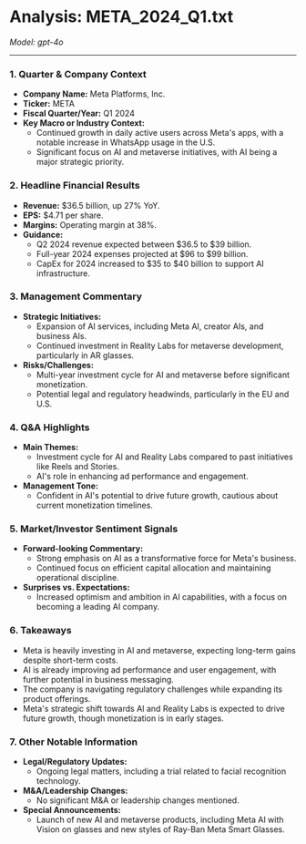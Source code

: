 # Analysis: META_2024_Q1.txt

*Model: gpt-4o*

---

### 1. Quarter & Company Context
- **Company Name:** Meta Platforms, Inc.
- **Ticker:** META
- **Fiscal Quarter/Year:** Q1 2024
- **Key Macro or Industry Context:**
  - Continued growth in daily active users across Meta's apps, with a notable increase in WhatsApp usage in the U.S.
  - Significant focus on AI and metaverse initiatives, with AI being a major strategic priority.

### 2. Headline Financial Results
- **Revenue:** $36.5 billion, up 27% YoY.
- **EPS:** $4.71 per share.
- **Margins:** Operating margin at 38%.
- **Guidance:**
  - Q2 2024 revenue expected between $36.5 to $39 billion.
  - Full-year 2024 expenses projected at $96 to $99 billion.
  - CapEx for 2024 increased to $35 to $40 billion to support AI infrastructure.

### 3. Management Commentary
- **Strategic Initiatives:**
  - Expansion of AI services, including Meta AI, creator AIs, and business AIs.
  - Continued investment in Reality Labs for metaverse development, particularly in AR glasses.
- **Risks/Challenges:**
  - Multi-year investment cycle for AI and metaverse before significant monetization.
  - Potential legal and regulatory headwinds, particularly in the EU and U.S.

### 4. Q&A Highlights
- **Main Themes:**
  - Investment cycle for AI and Reality Labs compared to past initiatives like Reels and Stories.
  - AI's role in enhancing ad performance and engagement.
- **Management Tone:**
  - Confident in AI's potential to drive future growth, cautious about current monetization timelines.

### 5. Market/Investor Sentiment Signals
- **Forward-looking Commentary:**
  - Strong emphasis on AI as a transformative force for Meta's business.
  - Continued focus on efficient capital allocation and maintaining operational discipline.
- **Surprises vs. Expectations:**
  - Increased optimism and ambition in AI capabilities, with a focus on becoming a leading AI company.

### 6. Takeaways
- Meta is heavily investing in AI and metaverse, expecting long-term gains despite short-term costs.
- AI is already improving ad performance and user engagement, with further potential in business messaging.
- The company is navigating regulatory challenges while expanding its product offerings.
- Meta's strategic shift towards AI and Reality Labs is expected to drive future growth, though monetization is in early stages.

### 7. Other Notable Information
- **Legal/Regulatory Updates:**
  - Ongoing legal matters, including a trial related to facial recognition technology.
- **M&A/Leadership Changes:**
  - No significant M&A or leadership changes mentioned.
- **Special Announcements:**
  - Launch of new AI and metaverse products, including Meta AI with Vision on glasses and new styles of Ray-Ban Meta Smart Glasses.